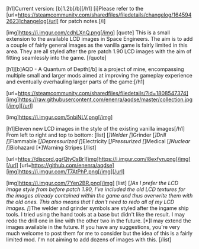 [h1]Current version: [b]1.2b[/b][/h1]
[i]Please refer to the [url=https://steamcommunity.com/sharedfiles/filedetails/changelog/1645942623]changelog[/url] for patch notes.[/i]

[img]https://i.imgur.com/cdhLXnQ.png[/img]
[quote]
This is a small extension to the available LCD images in Space Engineers. The aim is to add a couple of fairly general images as the vanilla game is fairly limited in this area. They are all styled after the pre patch 1.90 LCD images with the aim of fitting seamlessly into the game.
[/quote]

[h1][b]AQD - A Quantum of Depth[/b] is a project of mine, encompassing multiple small and larger mods aimed at improving the gameplay experience and eventually overhauling larger parts of the game:[/h1]

[url=https://steamcommunity.com/sharedfiles/filedetails/?id=1808547374][img]https://raw.githubusercontent.com/enenra/aqdse/master/collection.jpg[/img][/url]

[img]https://i.imgur.com/5nbiNLV.png[/img]

[h1]Eleven new LCD images in the style of the existing vanilla images[/h1]
From left to right and top to bottom:
[list]
[*]Welder
[*]Grinder
[*]Drill
[*]Flammable
[*]Depressurized
[*]Electricity
[*]Pressurized
[*]Medical
[*]Nuclear
[*]Biohazard
[*]Warning Stripes
[/list]

[url=https://discord.gg/QtyCsBr][img]https://i.imgur.com/l8exfyn.png[/img][/url]
[url=https://github.com/enenra/aqdse][img]https://i.imgur.com/T7AtPhP.png[/img][/url]

[img]https://i.imgur.com/7Yen2BR.png[/img]
[list]
[*]As I prefer the LCD image style from before patch 1.90, I've included the old LCD textures for the images already contained within the game and thus overwrite them with the old ones. This also means that I don't need to redo all of my LCD images.
[*]The welder and grinder symbols are styled after the ingame ship tools. I tried using the hand tools at a base but didn't like the result. I may redo the drill one in line with the other two in the future.
[*]I may extend the images available in the future. If you have any suggestions, you're very much welcome to post them for me to consider but the idea of this is a fairly limited mod. I'm not aiming to add dozens of images with this.
[/list]